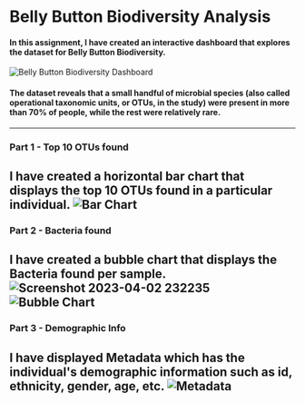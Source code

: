 # Belly Button Biodiversity Analysis

#### In this assignment, I have created an interactive dashboard that explores the dataset for Belly Button Biodiversity.
![Belly Button Biodiversity Dashboard](https://user-images.githubusercontent.com/119235680/229403453-5868a41b-3697-463c-8e1c-4c168c32763f.png)

#### The dataset reveals that a small handful of microbial species (also called operational taxonomic units, or OTUs, in the study) were present in more than 70% of people, while the rest were relatively rare.
-----------------------------------------------------------------------------------------------------------------------------------------------------------------------

### Part 1 - Top 10 OTUs found
I have created a horizontal bar chart that displays the top 10 OTUs found in a particular individual.
![Bar Chart](https://user-images.githubusercontent.com/119235680/229403650-6f8b4e48-0ca1-47e7-ab0d-3f73768ae48f.png)
-----------------------------------------------------------------------------------------------------------------------------------------------------------------------

### Part 2 - Bacteria found
I have created a bubble chart that displays the Bacteria found per sample.
![Screenshot 2023-04-02 232235](https://user-images.githubusercontent.com/119235680/229404317-2f1179cb-8aa7-400e-98ee-e9671aecafca.png)
![Bubble Chart](https://user-images.githubusercontent.com/119235680/229404334-dd74b6a3-356a-4e19-9f41-bdbce706fe93.png)
-----------------------------------------------------------------------------------------------------------------------------------------------------------------------

### Part 3 - Demographic Info
I have displayed Metadata which has the individual's demographic information such as id, ethnicity, gender, age, etc.
![Metadata](https://user-images.githubusercontent.com/119235680/229403962-a5f933a3-ea2b-479d-a645-71efe351655f.png)
-----------------------------------------------------------------------------------------------------------------------------------------------------------------------
